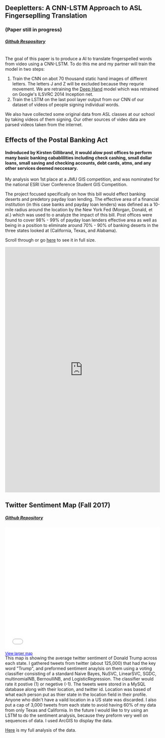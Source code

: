 ## Deepletters: A CNN-LSTM Approach to ASL Fingerseplling Translation 
### (Paper still in progress) 
##### [Github Respository](https://github.com/riels89/DeepLetters)
#
The goal of this paper is to produce a AI to translate fingerspelled words from video using a CNN-LSTM. To do this me and my partner will train the model in two steps:
1. Train the CNN on abot 70 thousand static hand images of different letters. The letters J and Z will be excluded because they requrie movement. We are retraining the [Deep Hand](https://www-i6.informatik.rwth-aachen.de/publications/download/1000/KollerOscarNeyHermannBowdenRichard--DeepHHowtoTrainaCNNon1MillionHImagesWhenYourDataIsContinuousWeaklyLabelled--2016.pdf) model which was retrained on Google's ILSVRC 2014 Inception net. 
2. Train the LSTM on the last pool layer output from our CNN of our dataset of videos of people signing individual words.

We also have collected some original data from ASL classes at our school by taking videos of them signing. Our other sources of video data are parsed videos taken from the internet. 

## Effects of the Postal Banking Act 
#### Indroduced by Kirsten Gillibrand, it would alow post offices to perform many basic banking cabablilities including check cashing, small dollar loans, small saving and checking accounts, debt cards, atms, and any other services deemed neccesary. 

My analysis won 1st place at a JMU GIS competition, and was nominated for the national ESRI User Conference Student GIS Competition. 

The project focused specifically on how this bill would effect banking deserts and predetory payday loan lending. The effective area of a financial institution (in this case banks and payday loan lenders) was defined as a 10-mile radius around the location by the New York Fed (Morgan, Donald, et al.) which was used to o analyze the impact of this bill. Post offices were found to cover 98% - 99% of payday loan lenders effective area as well as being in a position to eliminate around 70% - 90% of banking deserts in the three states looked at (California, Texas, and Alabama).

Scroll through or go [here](https://arcg.is/0C5m5i) to see it in full size.

<iframe width="100%" height="800px" src="https://sbhs-gis.maps.arcgis.com/apps/Cascade/index.html?appid=c77d0b8ff7b440dcbda6cb6c502f75f0" frameborder="0" scrolling="yes"></iframe>
 


## Twitter Sentiment Map (Fall 2017)
##### [Github Repository](https://github.com/riels89/-Twitter-Sentiment-Map)

<style>.embed-container {position: relative; padding-bottom: 80%; height: 0; max-width: 100%;} .embed-container iframe, .embed-container object, .embed-container iframe{position: absolute; top: 0; left: 0; width: 100%; height: 100%;} small{position: absolute; z-index: 40; bottom: 0; margin-bottom: -15px;}</style><div class="embed-container"><small><a href="//sbhs-gis.maps.arcgis.com/apps/Embed/index.html?webmap=1f671c7b5bce4fceb743340521e5b62f&amp;extent=-137.4089,11.4506,-29.4792,57.5233&zoom=true&scale=true&legend=true&disable_scroll=false&theme=dark" style="color:#0000FF;text-align:left" target="_blank">View larger map</a></small><br><iframe width="500" height="400" frameborder="0" scrolling="no" marginheight="0" marginwidth="0" title="Twitter Sentiment Map - Trump (embedding version)" src="//sbhs-gis.maps.arcgis.com/apps/Embed/index.html?webmap=1f671c7b5bce4fceb743340521e5b62f&amp;extent=-137.4089,11.4506,-29.4792,57.5233&zoom=true&previewImage=false&scale=true&legend=true&disable_scroll=false&theme=dark"></iframe></div>


This map is showing the average twitter sentiment of Donald Trump across each state. I gathered tweets from twitter (about 125,000) that had the key word "Trump", and preformed sentiment anaylsis on them using a voting classifier consisting of a standard Naive Bayes, NuSVC, LinearSVC, SGDC, multinomialNB, BernoulliNB, and LogisticRegression. The classifier would rate it postive (1) or negetive (-1). The tweets were stored in a MySQL database along with their location,  and twitter id. Location was based of what each person put as thier state in the location field in their profile. Anyone who didn't have a vaild location in a US state was discarded. I also put a cap of 3,000 tweets from each state to avoid having 60% of my data from only Texas and California. In the future I would like to try using an LSTM to do the sentiment analysis, because they preform very well on sequences of data. I used ArcGIS to display the data.

[Here](https://arcg.is/1znnDD) is my full analysis of the data. 
